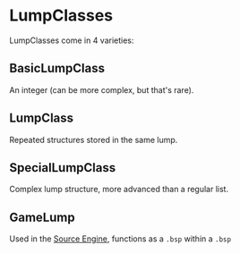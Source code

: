 # LumpClasses

LumpClasses come in 4 varieties:


## BasicLumpClass

An integer (can be more complex, but that's rare).


## LumpClass

Repeated structures stored in the same lump.


## SpecialLumpClass

Complex lump structure, more advanced than a regular list.


## GameLump

Used in the [Source Engine](../engines/source.md), functions as a `.bsp` within a `.bsp`
